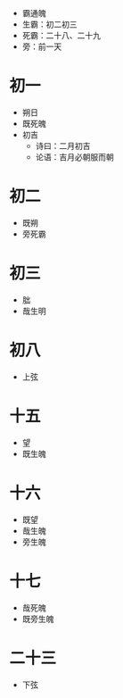 * 霸通魄
* 生霸：初二初三
* 死霸：二十八、二十九
* 旁：前一天
# 初一
* 朔日
* 既死魄
* 初吉
	* 诗曰：二月初吉
	* 论语：吉月必朝服而朝
# 初二
* 既朔
* 旁死霸
# 初三
* 朏
* 哉生明
# 初八
* 上弦
# 十五
* 望
* 既生魄
# 十六
* 既望
* 哉生魄
* 旁生魄
# 十七
* 哉死魄
* 既旁生魄
# 二十三
* 下弦